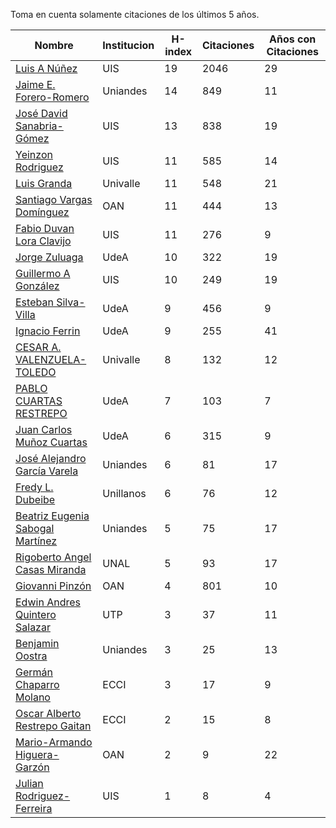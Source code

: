 Toma en cuenta solamente citaciones de los últimos 5 años.

Nombre | Institucion | H-index | Citaciones | Años con Citaciones | 
------ | ---------- | -------- | ---------- | ----------|
[Luis A Núñez](https://scholar.google.com/citations?user=2Q5_QxkAAAAJ&hl=en) | UIS | 19 | 2046 | 29 |
[Jaime E. Forero-Romero](https://scholar.google.com/citations?user=TLTK6WgAAAAJ) | Uniandes | 14 | 849 | 11 |
[José David Sanabria-Gómez](https://scholar.google.com/citations?user=Tclray4AAAAJ&hl=en) | UIS | 13 | 838 | 19 |
[Yeinzon Rodriguez](https://scholar.google.com/citations?user=5gEif2UAAAAJ&hl=en) | UIS | 11 | 585 | 14 |
[Luis Granda](https://scholar.google.com/citations?user=FGfHWuwAAAAJ&hl=en) | Univalle | 11 | 548 | 21 | 
[Santiago Vargas Domínguez](https://scholar.google.com/citations?hl=en&user=9DDaTaAAAAAJ) | OAN | 11 | 444 | 13 |
[Fabio Duvan Lora Clavijo](https://scholar.google.com/citations?hl=en&user=bV-me9AAAAAJ&view_op=list_works)| UIS | 11 | 276 | 9 |
[Jorge Zuluaga](https://scholar.google.com/citations?user=qpGVqNwAAAAJ&hl=en&oi=ao) | UdeA | 10 | 322 | 19 |
[Guillermo A González](https://scholar.google.com/citations?user=pvM7yGcAAAAJ&hl=en) | UIS | 10 | 249 | 19 |
[Esteban Silva-Villa](https://scholar.google.com/citations?user=S8-YLHaAJLMC&hl=en) | UdeA | 9 | 456 | 9 | 
[Ignacio Ferrin](https://scholar.google.com/citations?user=bGBCFskAAAAJ&hl=en) | UdeA | 9 | 255 | 41 |
[CESAR A. VALENZUELA-TOLEDO](https://scholar.google.com/citations?user=J89OrSkAAAAJ&hl=en)| Univalle | 8 | 132 | 12 |
[PABLO CUARTAS RESTREPO](https://scholar.google.com/citations?user=c4zrU20AAAAJ&hl=en) | UdeA | 7 | 103 | 7 |
[Juan Carlos Muñoz Cuartas](https://scholar.google.com/citations?user=tQkmHH8AAAAJ&hl=en) | UdeA | 6 | 315 | 9 |
[José Alejandro García Varela](https://scholar.google.com/citations?user=iA0H5dgAAAAJ&hl=en) | Uniandes | 6 | 81 | 17 |
[Fredy L. Dubeibe](https://scholar.google.com/citations?user=BgO_bU8AAAAJ&hl=en) | Unillanos | 6 | 76 | 12 |
[Beatriz Eugenia Sabogal Martínez](https://scholar.google.com/citations?user=T-0RjQYAAAAJ&hl=en) | Uniandes | 5 | 75 | 17 |
[Rigoberto Angel Casas Miranda](https://scholar.google.com/citations?user=i9vdtq0AAAAJ&hl=en) | UNAL | 5 | 93 | 17 |
[Giovanni Pinzón](https://scholar.google.com/citations?user=F25UKOkAAAAJ&hl=en)| OAN | 4 | 801 | 10 |
[Edwin Andres Quintero Salazar](https://scholar.google.com/citations?user=Si_rL4gAAAAJ&hl=en&oi=ao)| UTP | 3 | 37 | 11 |
[Benjamin Oostra](https://scholar.google.com/citations?user=A-57orIAAAAJ&hl=en&oi=ao) | Uniandes | 3 | 25 | 13 |
[Germán Chaparro Molano](https://scholar.google.com/citations?user=FHzXPgoAAAAJ&hl=en) | ECCI | 3 | 17 | 9 | 
[Oscar Alberto Restrepo Gaitan](https://scholar.google.com/citations?user=ecKvoBgAAAAJ&hl=en) | ECCI | 2 | 15 | 8 | 
[Mario-Armando Higuera-Garzón](https://scholar.google.com/citations?user=goHAHhMAAAAJ&hl=en) | OAN | 2 | 9 | 22 |
[Julian Rodriguez-Ferreira](https://scholar.google.com/citations?user=gy2sAsIAAAAJ&hl=en&oi=ao) | UIS | 1 | 8 | 4 |

